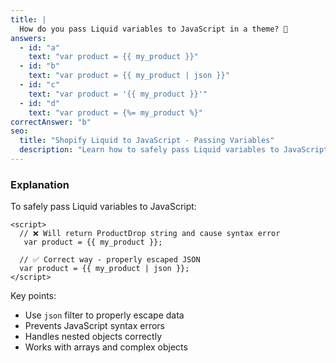 ```yaml
---
title: |
  How do you pass Liquid variables to JavaScript in a theme? 💭
answers:
  - id: "a"
    text: "var product = {{ my_product }}"
  - id: "b"
    text: "var product = {{ my_product | json }}"
  - id: "c"
    text: "var product = '{{ my_product }}'"
  - id: "d"
    text: "var product = {%= my_product %}"
correctAnswer: "b"
seo:
  title: "Shopify Liquid to JavaScript - Passing Variables"
  description: "Learn how to safely pass Liquid variables to JavaScript in a Shopify theme."
---
```


### Explanation

To safely pass Liquid variables to JavaScript:

```liquid
<script>
  // ❌ Will return ProductDrop string and cause syntax error
   var product = {{ my_product }};

  // ✅ Correct way - properly escaped JSON
  var product = {{ my_product | json }};
</script>
```

Key points:
- Use `json` filter to properly escape data
- Prevents JavaScript syntax errors
- Handles nested objects correctly
- Works with arrays and complex objects 
